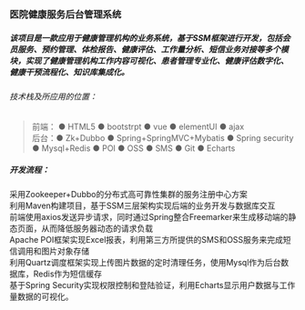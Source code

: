 ### 医院健康服务后台管理系统
##### 该项目是一款应用于健康管理机构的业务系统，基于SSM框架进行开发，包括会员服务、预约管理、体检报告、健康评估、工作量分析、短信业务对接等多个模块，实现了健康管理机构工作内容可视化、患者管理专业化、健康评估数字化、 健康干预流程化、知识库集成化。

###### 技术栈及所应用的位置：

> 前端： ● HTML5 ● bootstrpt ● vue ● elementUI ● ajax
> <br>
> 后台：● Zk+Dubbo ● Spring+SpringMVC+Mybatis ● Spring security ● Mysql+Redis ● POI ● OSS ● SMS ● Git ● Echarts

##### 开发流程：
采用Zookeeper+Dubbo的分布式高可靠性集群的服务注册中心方案<br>
利用Maven构建项目，基于SSM三层架构实现后端的业务开发与数据库交互<br>
前端使用axios发送异步请求，同时通过Spring整合Freemarker来生成移动端的静态页面，从而降低服务器动态的请求负载<br>
Apache POI框架实现Excel报表，利用第三方所提供的SMS和OSS服务来完成短信调用和图片对象存储<br>
利用Quartz调度框架实现上传图片数据的定时清理任务，使用Mysql作为后台数据库，Redis作为短信缓存<br>
基于Spring Security实现权限控制和登陆验证，利用Echarts显示用户数据与工作量数据的可视化。<br>
